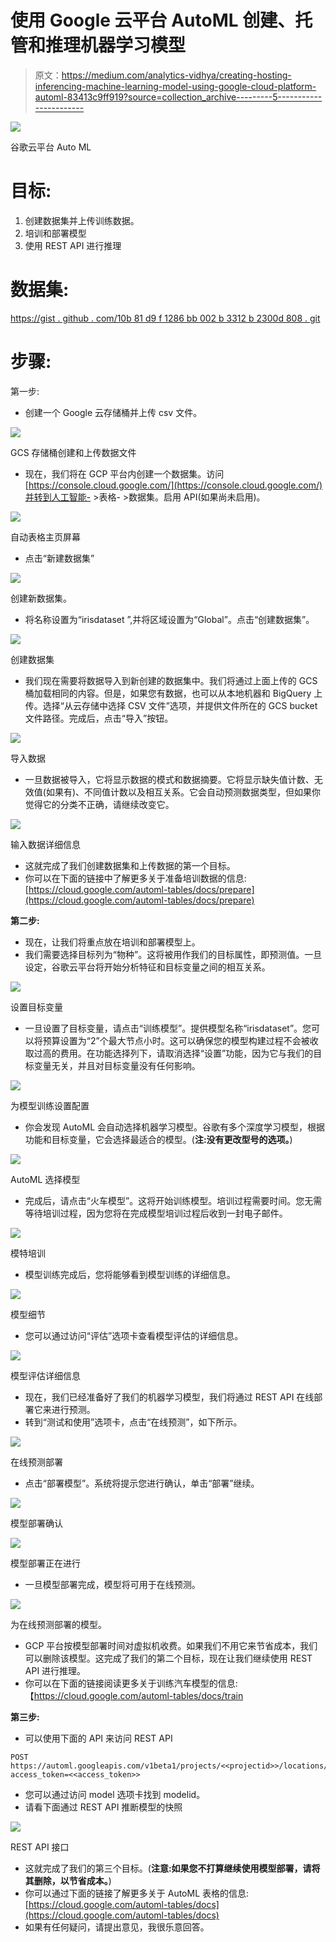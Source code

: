 # 使用 Google 云平台 AutoML 创建、托管和推理机器学习模型

> 原文：<https://medium.com/analytics-vidhya/creating-hosting-inferencing-machine-learning-model-using-google-cloud-platform-automl-83413c9ff919?source=collection_archive---------5----------------------->

![](img/790429de8c57464716d4427e4001253b.png)

谷歌云平台 Auto ML

# **目标:**

1.  创建数据集并上传训练数据。
2.  培训和部署模型
3.  使用 REST API 进行推理

# **数据集:**

[https://gist . github . com/10b 81 d9 f 1286 bb 002 b 3312 b 2300d 808 . git](https://gist.github.com/10b81d9f1286bbe002b3312b2300d808.git)

# **步骤:**

第一步:

*   创建一个 Google 云存储桶并上传 csv 文件。

![](img/e15cd230d96358e6f2c96868840d8f90.png)

GCS 存储桶创建和上传数据文件

*   现在，我们将在 GCP 平台内创建一个数据集。访问[https://console.cloud.google.com/](https://console.cloud.google.com/)并转到人工智能- >表格- >数据集。启用 API(如果尚未启用)。

![](img/f6b33987baa9065800690b214455722a.png)

自动表格主页屏幕

*   点击“新建数据集”

![](img/e93d9736d5abbb86a3134e69e044a4c8.png)

创建新数据集。

*   将名称设置为“irisdataset ”,并将区域设置为“Global”。点击“创建数据集”。

![](img/2b6326d50814c52e0085560703e3010c.png)

创建数据集

*   我们现在需要将数据导入到新创建的数据集中。我们将通过上面上传的 GCS 桶加载相同的内容。但是，如果您有数据，也可以从本地机器和 BigQuery 上传。选择“从云存储中选择 CSV 文件”选项，并提供文件所在的 GCS bucket 文件路径。完成后，点击“导入”按钮。

![](img/20c3ac0a66023eb679ce47270b2a78b3.png)

导入数据

*   一旦数据被导入，它将显示数据的模式和数据摘要。它将显示缺失值计数、无效值(如果有)、不同值计数以及相互关系。它会自动预测数据类型，但如果你觉得它的分类不正确，请继续改变它。

![](img/011b4cf4f2dccd9edcec885bc9919f51.png)

输入数据详细信息

*   这就完成了我们创建数据集和上传数据的第一个目标。
*   你可以在下面的链接中了解更多关于准备培训数据的信息:[https://cloud.google.com/automl-tables/docs/prepare](https://cloud.google.com/automl-tables/docs/prepare)

**第二步:**

*   现在，让我们将重点放在培训和部署模型上。
*   我们需要选择目标列为“物种”。这将被用作我们的目标属性，即预测值。一旦设定，谷歌云平台将开始分析特征和目标变量之间的相互关系。

![](img/b989f38da96b9eda144af60eed7a0d00.png)

设置目标变量

*   一旦设置了目标变量，请点击“训练模型”。提供模型名称“irisdataset”。您可以将预算设置为“2”个最大节点小时。这可以确保您的模型构建过程不会被收取过高的费用。在功能选择列下，请取消选择“设置”功能，因为它与我们的目标变量无关，并且对目标变量没有任何影响。

![](img/39bbee712cf1f66b70e8903cfd956807.png)

为模型训练设置配置

*   你会发现 AutoML 会自动选择机器学习模型。谷歌有多个深度学习模型，根据功能和目标变量，它会选择最适合的模型。(**注:没有更改型号的选项。**)

![](img/86f28532382840415b316ef96c5a3a58.png)

AutoML 选择模型

*   完成后，请点击“火车模型”。这将开始训练模型。培训过程需要时间。您无需等待培训过程，因为您将在完成模型培训过程后收到一封电子邮件。

![](img/decc6318f773aab4107d6eeee2eb8abf.png)

模特培训

*   模型训练完成后，您将能够看到模型训练的详细信息。

![](img/3206e5e82c8c1b098c504c56fe6acb96.png)

模型细节

*   您可以通过访问“评估”选项卡查看模型评估的详细信息。

![](img/156a693dd0600a4900db6a669a639aa1.png)

模型评估详细信息

*   现在，我们已经准备好了我们的机器学习模型，我们将通过 REST API 在线部署它来进行预测。
*   转到“测试和使用”选项卡，点击“在线预测”，如下所示。

![](img/4c98bfeb83e458be84a73c792d80f4b5.png)

在线预测部署

*   点击“部署模型”。系统将提示您进行确认，单击“部署”继续。

![](img/263ea0a9417fa4254e7c88896577a2ca.png)

模型部署确认

![](img/aa682a86a55004538c150541db686366.png)

模型部署正在进行

*   一旦模型部署完成，模型将可用于在线预测。

![](img/05586c97cd083a37d27bb2cf8bae6f3f.png)

为在线预测部署的模型。

*   GCP 平台按模型部署时间对虚拟机收费。如果我们不用它来节省成本，我们可以删除该模型。这完成了我们的第二个目标，现在让我们继续使用 REST API 进行推理。
*   你可以在下面的链接阅读更多关于训练汽车模型的信息:【https://cloud.google.com/automl-tables/docs/train 

**第三步:**

*   可以使用下面的 API 来访问 REST API

```
POST https://automl.googleapis.com/v1beta1/projects/<<projectid>>/locations/<<region_name>>/models/<<modelid>>:predict?access_token=<<access_token>>
```

*   您可以通过访问 model 选项卡找到 modelid。
*   请看下面通过 REST API 推断模型的快照

![](img/40ee24013954db994bb4dc2553a3be00.png)

REST API 接口

*   这就完成了我们的第三个目标。(**注意:如果您不打算继续使用模型部署，请将其删除，以节省成本。**)
*   你可以通过下面的链接了解更多关于 AutoML 表格的信息:[https://cloud.google.com/automl-tables/docs](https://cloud.google.com/automl-tables/docs)
*   如果有任何疑问，请提出意见，我很乐意回答。